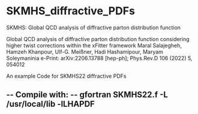 # SKMHS_diffractive_PDFs
SKMHS: Global QCD analysis of diffractive parton distribution function


 Global QCD analysis of diffractive parton distribution function considering higher twist corrections within the xFitter framework
 Maral Salajegheh, Hamzeh Khanpour, Ulf-G. Meißner, Hadi Hashamipour, Maryam Soleymaninia
                               e-Print: arXiv:2206.13788 [hep-ph];	Phys.Rev.D 106 (2022) 5, 054012



 An example Code for SKMHS22 diffractive PDFs
  
 --    Compile with:
 --    gfortran SKMHS22.f -L /usr/local/lib -lLHAPDF
 ---------------------------------------

